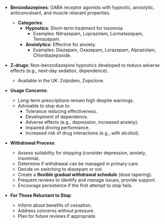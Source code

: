 - **Benzodiazepines**: GABA receptor agonists with hypnotic, anxiolytic, anticonvulsant, and muscle relaxant properties.
  - **Categories**:
    - **Hypnotics**: Short-term treatment for insomnia.
      - Examples: Nitrazepam, Loprazolam, Lormetazepam, Temazepam.
    - **Anxiolytics**: Effective for anxiety.
      - Examples: Diazepam, Oxazepam, Lorazepam, Alprazolam, Chlordiazepoxide.

- **Z-drugs**: Non-benzodiazepine hypnotics developed to reduce adverse effects (e.g., next-day sedation, dependence).
  - Available in the UK: Zolpidem, Zopiclone.

- **Usage Concerns**:
  - Long-term prescriptions remain high despite warnings.
  - Advisable to stop due to:
    - Tolerance reducing effectiveness.
    - Development of dependence.
    - Adverse effects (e.g., depression, increased anxiety).
    - Impaired driving performance.
    - Increased risk of drug interactions (e.g., with alcohol).

- **Withdrawal Process**:
  - Assess suitability for stopping (consider depression, anxiety, insomnia).
  - Determine if withdrawal can be managed in primary care.
  - Decide on switching to diazepam or not.
  - Create a **flexible gradual withdrawal schedule** (dose tapering).
  - Frequent reviews to identify and manage issues, provide support.
  - Encourage persistence if the first attempt to stop fails.

- **For Those Reluctant to Stop**:
  - Inform about benefits of cessation.
  - Address concerns without pressure.
  - Plan for future reviews if appropriate.